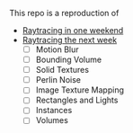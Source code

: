 This repo is a reproduction of 
- [Raytracing in one weekend](https://raytracing.github.io/books/RayTracingInOneWeekend.html)
- [Raytracing the next week](https://raytracing.github.io/books/RayTracingTheNextWeek.html)
    - [ ] Motion Blur
    - [ ] Bounding Volume
    - [ ] Solid Textures
    - [ ] Perlin Noise
    - [ ] Image Texture Mapping
    - [ ] Rectangles and Lights
    - [ ] Instances
    - [ ] Volumes